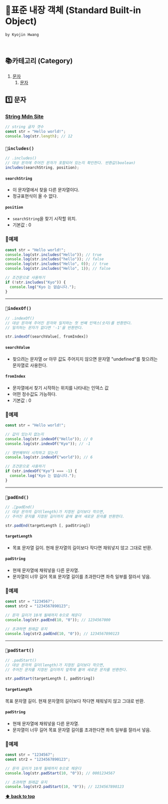 # 💼표준 내장 객체 (Standard Built-in Object)

`by Kyojin Hwang`

<br/>

## 📚카테고리 (Category)

1. [문자](#1%EF%B8%8F⃣-문자)
   1. [문자](#1%EF%B8%8F⃣-문자)

## 1️⃣ 문자

### <a href="https://developer.mozilla.org/ko/docs/Web/JavaScript/Reference/Global_Objects/String">String Mdn Site</a>

```javascript
// string 글자 갯수
const str = "Hello world!";
console.log(str.length); // 12
```

### `📌includes()`

```javascript
// .includes()
// 대상 문자에 주어진 문자가 포함되어 있는지 확인한다. 반환값(boolean)
includes(searchString, position);
```

#### `searchString`

- 이 문자열에서 찾을 다른 문자열이다.
- 정규표현식이 올 수 없다.

#### `position`

- `searchString`을 찾기 시작할 위치.
- 기본값 : 0

### 🎇예제

```javascript
const str = "Hello world!";
console.log(str.includes("Hello")); // true
console.log(str.includes("hello")); // false
console.log(str.includes("Hello", 0)); // true
console.log(str.includes("Hello", 1)); // false

// 조건문으로 사용하기
if (!str.includes("Kyo")) {
  console.log("Kyo 는 없습니다.");
}
```

<hr/>

### `📌indexOf()`

```javascript
// .indexOf()
// 대상 문자에 주어진 문자와 일치하는 첫 번째 인덱스(숫자)를 반환한다.
// 일치하는 문자가 없다면 '-1'을 반환한다.

str.indexOf(searchValue[, fromIndex])
```

#### `searchValue`

- 찾으려는 문자열 or 아무 값도 주어지지 않으면 문자열 "undefined"를 찾으려는 문자열로 사용한다.

#### `fromIndex`

- 문자열에서 찾기 시작하는 위치를 나타내는 인덱스 값
- 어떤 정수값도 가능하다.
- 기본값 : 0

### 🎇예제

```javascript
const str = "Hello world!";

// 값이 있는지 없는지
console.log(str.indexOf("Hello")); // 0
console.log(str.indexOf("Kyo")); // -1

// 몇번째부터 시작하고 있는지
console.log(str.indexOf("world")); // 6

// 조건문으로 사용하기
if (str.indexOf("Kyo") === -1) {
  console.log("Kyo 는 없습니다.");
}
```

<hr/>

### `📌padEnd()`

```javascript
// .📌padEnd()
// 대상 문자의 길이(length)가 지정된 길이보다 작으면,
// 주어진 문자를 지정된 길이까지 끝에 붙여 새로운 문자를 반환한다.

str.padEnd(targetLength [, padString])
```

#### `targetLength`

- 목표 문자열 길이. 현재 문자열의 길이보다 작다면 채워넣지 않고 그대로 반환.

#### `padString`

- 현재 문자열에 채워넣을 다른 문자열.
- 문자열이 너무 길어 목표 문자열 길이를 초과한다면 좌측 일부를 잘라서 넣음.

### 🎇예제

```javascript
const str = "1234567";
const str2 = "1234567890123";

// 문자 길이가 10개 될때까지 0으로 채운다
console.log(str.padEnd(10, "0")); // 1234567000

// 초과하면 원래값 유지
console.log(str2.padEnd(10, "0")); // 1234567890123
```

<hr/>

### `📌padStart()`

```javascript
// .padStart()
// 대상 문자의 길이(length)가 지정된 길이보다 작으면,
// 주어진 문자를 지정된 길이까지 앞쪽에 붙여 새로운 문자를 반환한다.

str.padStart(targetLength [, padString])
```

#### `targetLength`

목표 문자열 길이. 현재 문자열의 길이보다 작다면 채워넣지 않고 그대로 반환.

#### `padString`

- 현재 문자열에 채워넣을 다른 문자열.
- 문자열이 너무 길어 목표 문자열 길이를 초과한다면 좌측 일부를 잘라서 넣음.

### 🎇예제

```javascript
const str = "1234567";
const str2 = "1234567890123";

// 문자 길이가 10개 될때까지 0으로 채운다
console.log(str.padStart(10, "0")); // 0001234567

// 초과하면 원래값 유지
console.log(str2.padStart(10, "0")); // 1234567890123
```

**[⬆ back to top](#카테고리-category)**
<br/>
